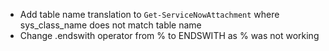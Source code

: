 - Add table name translation to `Get-ServiceNowAttachment` where sys_class_name does not match table name
- Change .endswith operator from % to ENDSWITH as % was not working